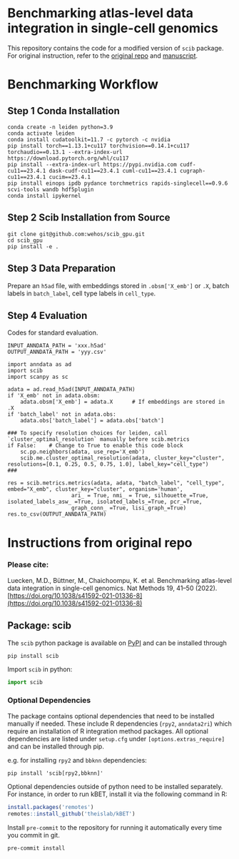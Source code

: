 
# Benchmarking atlas-level data integration in single-cell genomics

This repository contains the code for a modified version of `scib` package.
For original instruction, refer to the [original repo](https://github.com/theislab/scib) and  [manuscript](https://doi.org/10.1038/s41592-021-01336-8).

# Benchmarking Workflow

## Step 1 Conda Installation
```
conda create -n leiden python=3.9
conda activate leiden
conda install cudatoolkit=11.7 -c pytorch -c nvidia
pip install torch==1.13.1+cu117 torchvision==0.14.1+cu117 torchaudio==0.13.1 --extra-index-url https://download.pytorch.org/whl/cu117
pip install --extra-index-url https://pypi.nvidia.com cudf-cu11==23.4.1 dask-cudf-cu11==23.4.1 cuml-cu11==23.4.1 cugraph-cu11==23.4.1 cucim==23.4.1
pip install einops ipdb pydance torchmetrics rapids-singlecell==0.9.6 scvi-tools wandb hdf5plugin
conda install ipykernel
```

## Step 2 Scib Installation from Source

```
git clone git@github.com:wehos/scib_gpu.git
cd scib_gpu
pip install -e .
```

## Step 3 Data Preparation
Prepare an `h5ad` file, with embeddings stored in `.obsm['X_emb']` or `.X`, batch labels in `batch_label`, cell type labels in `cell_type`.

## Step 4 Evaluation

Codes for standard evaluation.
```
INPUT_ANNDATA_PATH = 'xxx.h5ad'
OUTPUT_ANNDATA_PATH = 'yyy.csv'

import anndata as ad
import scib
import scanpy as sc

adata = ad.read_h5ad(INPUT_ANNDATA_PATH)
if 'X_emb' not in adata.obsm:
    adata.obsm['X_emb'] = adata.X      # If embeddings are stored in .X
if 'batch_label' not in adata.obs:
    adata.obs['batch_label'] = adata.obs['batch']

### To specify resolution choices for leiden, call `cluster_optimal_resolution` manually before scib.metrics
if False:    # Change to True to enable this code block
    sc.pp.neighbors(adata, use_rep='X_emb')
    scib.me.cluster_optimal_resolution(adata, cluster_key="cluster", resolutions=[0.1, 0.25, 0.5, 0.75, 1.0], label_key="cell_type")
###

res = scib.metrics.metrics(adata, adata, "batch_label", "cell_type", embed="X_emb", cluster_key="cluster", organism='human',
                    ari_ = True, nmi_ = True, silhouette_=True, isolated_labels_asw_ =True, isolated_labels_=True, pcr_=True,
                    graph_conn_ =True, lisi_graph_=True)
res.to_csv(OUTPUT_ANNDATA_PATH)
```


# Instructions from original repo
### Please cite:

Luecken, M.D., Büttner, M., Chaichoompu, K. et al. Benchmarking atlas-level data integration in single-cell genomics.
Nat Methods 19, 41–50 (2022). [https://doi.org/10.1038/s41592-021-01336-8](https://doi.org/10.1038/s41592-021-01336-8)

## Package: scib

The `scib` python package is available on [PyPI](https://pypi.org/) and can be installed through

```commandline
pip install scib
```

Import `scib` in python:

```python
import scib
```

### Optional Dependencies

The package contains optional dependencies that need to be installed manually if needed.
These include R dependencies (`rpy2`, `anndata2ri`) which require an installation of R integration method packages.
All optional dependencies are listed under `setup.cfg` under `[options.extras_require]` and can be installed through pip.

e.g. for installing `rpy2` and `bbknn` dependencies:
```commandline
pip install 'scib[rpy2,bbknn]'
```

Optional dependencies outside of python need to be installed separately.
For instance, in order to run kBET, install it via the following command in R:

```R
install.packages('remotes')
remotes::install_github('theislab/kBET')
```

Install `pre-commit` to the repository for running it automatically every time you commit in git.

```shell
pre-commit install
```
